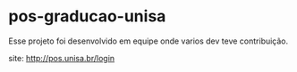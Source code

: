 # pos-graducao-unisa
Esse projeto foi desenvolvido em equipe onde varios dev teve contribuição.

site: http://pos.unisa.br/login
